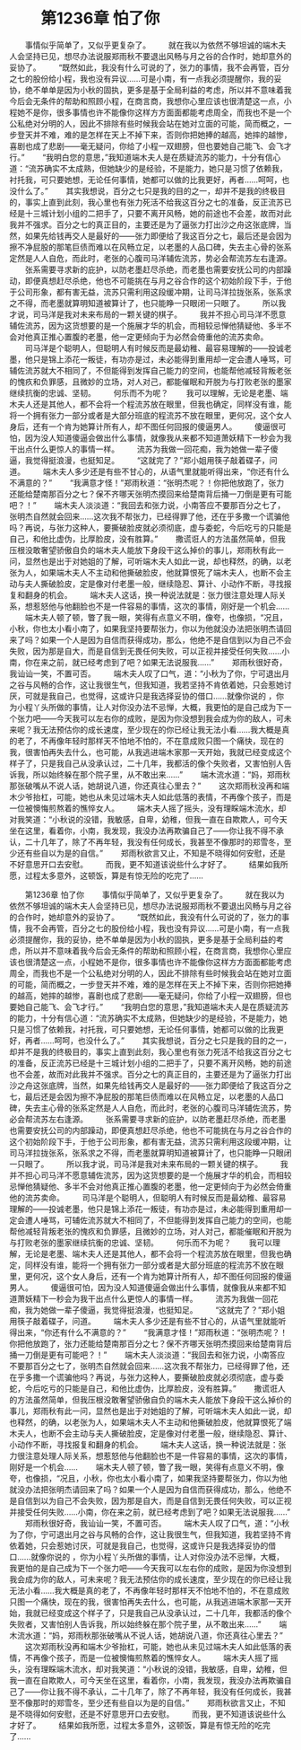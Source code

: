 # 　　第1236章 怕了你
　　事情似乎简单了，又似乎更复杂了。
　　就在我以为依然不够坦诚的端木夫人会坚持已见，想尽办法说服郑雨秋不要退出风畅与月之谷的合作时，她却意外的妥协了。
　　“既然如此，我没有什么可说的了，张力的事情，我不会再管，百分之七的股份给小程，我也没有异议……可是小南，有一点我必须提醒你，我的妥协，绝不单单是因为小秋的固执，更多是基于全局利益的考虑，所以并不意味着我今后会无条件的帮助和照顾小程，在商言商，我想你心里应该也很清楚这一点，小程她不是你，很多事情也许不能像你这样方方面面都能考虑周全，而我也不是一个公私绝对分明的人，因此不排除有些时候我会站在她对立面的可能，简而概之，一步登天并不难，难的是怎样在天上不掉下来，否则你把她捧的越高，她摔的越惨，喜剧也成了悲剧——毫无疑问，你给了小程一双翅膀，但也要她自己能飞、会飞才行。”
　　“我明白您的意思，”我知道端木夫人是在质疑流苏的能力，十分有信心道：“流苏确实不太成熟，但她缺少的是经验，不是能力，她只是习惯了依赖我，衬托我，可只要她想，无论任何事情，她都可以做的比我更好，再者……呵呵，也没什么了。”
　　其实我想说，百分之七只是我的目的之一，却并不是我的终极目的，事实上直到此刻，我心里也有张力死活不给我这百分之七的准备，反正流苏已经是十三城计划小组的二把手了，只要不离开风畅，她的前途也不会差，故而对此我并不强求。百分之七的真正目的，主要还是为了逼张力打出沙之舟这张底牌，当然，如果先给钱再交人是最好的——张力即便给了我这百分之七，最后还是会因为擦不净屁股的那笔巨债而难以在风畅立足，以老墨的人品口碑，失去主心骨的张系定然是人人自危，而此时，老张的心腹司马洋辅佐流苏，势必会帮流苏左右逢源。
　　张系需要寻求新的庇护，以防老墨赶尽杀绝，而老墨也需要安抚公司的内部躁动，即便真想赶尽杀绝，他也不可能挑在与月之谷合作的这个初始阶段下手，于他于公司形象，都有害无益，流苏只需利用这段缓冲期，让司马洋拉拢张系，张系求之不得，而老墨就算明知道被算计了，也只能睁一只眼闭一只眼了。
　　所以我才说，司马洋是我对未来布局的一颗关键的棋子。
　　我并不担心司马洋不愿意辅佐流苏，因为这货想要的是一个施展才华的机会，而相较忌惮他猜疑他、多半不会对他真正推心置腹的老墨，他一定更倾向于为必然会倚重他的流苏卖命。
　　司马洋是个聪明人，但聪明人有时候反而是最幼稚、最容易理解的——投诚老墨，他只是锦上添花一叛徒，有功亦是过，未必能得到重用却一定会遭人唾骂，可辅佐流苏就大不相同了，不但能得到发挥自己能力的空间，也能帮他减轻背叛老张的愧疚和负罪感，且微妙的立场，对人对己，都能催眠和开脱为与打败老张的墨家继续抗衡的忠诚、坚韧。
　　何乐而不为呢？
　　我可以理解，无论是老墨、端木夫人还是其他人，都不会将一个程流苏放在眼里，但我也确定，同样没有谁，能将一个拥有张力一部分或者是大部分班底的程流苏不放在眼里，更何况，这个女人身后，还有一个肯为她算计所有人，却不图任何回报的傻逼男人。
　　傻逼很可怕，因为没人知道傻逼会做出什么事情，就像我从来都不知道萧妖精下一秒会为我干出点什么更惊人的事情一样。
　　流苏为我做一回花痴，我为她做一辈子傻逼，我觉得挺浪漫，也挺知足。
　　“这就完了？”郑小姐用筷子敲着碟子，问道。
　　端木夫人多少还是有些不甘心的，从语气里就能听得出来，“你还有什么不满意的？”
　　“我满意才怪！”郑雨秋道：“张明杰呢？！你把他放跑了，张力还能给楚南那百分之七？保不齐哪天张明杰摸回来给楚南背后捅一刀倒是更有可能吧？！”
　　端木夫人淡淡道：“我回去和张力说，小南答应不要那百分之七了，张明杰自然就会回来……这次我不帮张力，已经得罪了他，还在乎多撒一个谎骗他吗？再说，与张力这种人，要撕破脸皮就必须彻底，虚与委蛇，今后吃亏的只能是自己，和他比虚伪，比厚脸皮，没有胜算。”
　　撒谎诳人的方法虽然简单，但我压根没敢奢望骄傲自负的端木夫人能放下身段干这么掉价的事儿，郑雨秋有此一问，显然也是出于对她姐的了解，可听端木夫人如此一说，却也释然，的确，以老张为人，如果端木夫人不主动和他撕破脸皮，他就算恨死了端木夫人，也断不会主动与夫人撕破脸皮，定是像对付老墨一般，继续隐忍、算计、小动作不断，寻找报复和翻身的机会。
　　端木夫人这话，换一种说法就是：张力很注意处理人际关系，想惹怒他与他翻脸也不是一件容易的事情，这次的事情，刚好是一个机会……
　　端木夫人顿了顿，瞥了我一眼，笑得有点意义不明，像夸，也像损，“况且，小秋，你也太小看小南了，如果我坚持要帮张力，你以为他就没办法把张明杰请回来了吗？如果一个人是因为自信而获得成功，那么，他绝不是自信到以为自己不会失败，因为那是自大，而是自信到无畏任何失败，可以正视并接受任何失败……小南，你在来之前，就已经考虑到了吧？如果无法说服我……”
　　郑雨秋很好奇，我讪讪一笑，不置可否。
　　端木夫人叹了口气，道：“小秋为了你，宁可退出月之谷与风畅的合作，这让我很生气，但我知道，我若坚持不肯依着她，只会惹她讨厌，可就是我自己，也觉得，这或许只是我选择妥协的借口……就像你说的 ，你为小程丫头所做的事情，让人对你没办法不忌惮，大概，我更怕的是自己成为下一个张力吧——今天我可以左右你的成败，是因为你没想到我会成为你的敌人，可未来呢？我无法预估你的成长速度，至少现在的你已经让我无法小看……我大概是真的老了，不再像年轻时那样天不怕地不怕的，不在意成败只图一个痛快，现在的我，很害怕再失去什么，也可能，从我逃进端木家那一天开始，我就已经变成这个样子了，只是我自己从没承认过，二十几年，我都活的像个失败者，又害怕别人告诉我，所以始终躲在那个院子里，从不敢出来……”
　　端木流水道：“妈，郑雨秋那张破嘴从不说人话，她胡说八道，你还真往心里去？”
　　这次郑雨秋没再和端木少爷抬杠，可能，她也从未见过端木夫人如此低落的表情，不再像个孩子，而是一位被懊悔煎熬着的憔悴女人。
　　端木夫人摇了摇头，没有理睬端木流水，却对我笑道：“小秋说的没错，我敏感，自卑，幼稚，但我一直在自欺欺人，可今天坐在这里，看着你，小南，我发现，我没办法再欺骗自己了——你让我不得不承认，二十几年了，除了不再年轻，我没有任何成长，我甚至不像那时的郑雪冬，至少还有些自以为是的自信。”
　　郑雨秋欲言又止，不知是不晓得如何安慰，还是不好意思开口去安慰。
　　而我，更不知道该说些什么才好了。
　　结果如我所愿，过程太多意外，这顿饭，算是有惊无险的吃完了……

　　第1236章 怕了你
　　事情似乎简单了，又似乎更复杂了。
　　就在我以为依然不够坦诚的端木夫人会坚持已见，想尽办法说服郑雨秋不要退出风畅与月之谷的合作时，她却意外的妥协了。
　　“既然如此，我没有什么可说的了，张力的事情，我不会再管，百分之七的股份给小程，我也没有异议……可是小南，有一点我必须提醒你，我的妥协，绝不单单是因为小秋的固执，更多是基于全局利益的考虑，所以并不意味着我今后会无条件的帮助和照顾小程，在商言商，我想你心里应该也很清楚这一点，小程她不是你，很多事情也许不能像你这样方方面面都能考虑周全，而我也不是一个公私绝对分明的人，因此不排除有些时候我会站在她对立面的可能，简而概之，一步登天并不难，难的是怎样在天上不掉下来，否则你把她捧的越高，她摔的越惨，喜剧也成了悲剧——毫无疑问，你给了小程一双翅膀，但也要她自己能飞、会飞才行。”
　　“我明白您的意思，”我知道端木夫人是在质疑流苏的能力，十分有信心道：“流苏确实不太成熟，但她缺少的是经验，不是能力，她只是习惯了依赖我，衬托我，可只要她想，无论任何事情，她都可以做的比我更好，再者……呵呵，也没什么了。”
　　其实我想说，百分之七只是我的目的之一，却并不是我的终极目的，事实上直到此刻，我心里也有张力死活不给我这百分之七的准备，反正流苏已经是十三城计划小组的二把手了，只要不离开风畅，她的前途也不会差，故而对此我并不强求。百分之七的真正目的，主要还是为了逼张力打出沙之舟这张底牌，当然，如果先给钱再交人是最好的——张力即便给了我这百分之七，最后还是会因为擦不净屁股的那笔巨债而难以在风畅立足，以老墨的人品口碑，失去主心骨的张系定然是人人自危，而此时，老张的心腹司马洋辅佐流苏，势必会帮流苏左右逢源。
　　张系需要寻求新的庇护，以防老墨赶尽杀绝，而老墨也需要安抚公司的内部躁动，即便真想赶尽杀绝，他也不可能挑在与月之谷合作的这个初始阶段下手，于他于公司形象，都有害无益，流苏只需利用这段缓冲期，让司马洋拉拢张系，张系求之不得，而老墨就算明知道被算计了，也只能睁一只眼闭一只眼了。
　　所以我才说，司马洋是我对未来布局的一颗关键的棋子。
　　我并不担心司马洋不愿意辅佐流苏，因为这货想要的是一个施展才华的机会，而相较忌惮他猜疑他、多半不会对他真正推心置腹的老墨，他一定更倾向于为必然会倚重他的流苏卖命。
　　司马洋是个聪明人，但聪明人有时候反而是最幼稚、最容易理解的——投诚老墨，他只是锦上添花一叛徒，有功亦是过，未必能得到重用却一定会遭人唾骂，可辅佐流苏就大不相同了，不但能得到发挥自己能力的空间，也能帮他减轻背叛老张的愧疚和负罪感，且微妙的立场，对人对己，都能催眠和开脱为与打败老张的墨家继续抗衡的忠诚、坚韧。
　　何乐而不为呢？
　　我可以理解，无论是老墨、端木夫人还是其他人，都不会将一个程流苏放在眼里，但我也确定，同样没有谁，能将一个拥有张力一部分或者是大部分班底的程流苏不放在眼里，更何况，这个女人身后，还有一个肯为她算计所有人，却不图任何回报的傻逼男人。
　　傻逼很可怕，因为没人知道傻逼会做出什么事情，就像我从来都不知道萧妖精下一秒会为我干出点什么更惊人的事情一样。
　　流苏为我做一回花痴，我为她做一辈子傻逼，我觉得挺浪漫，也挺知足。
　　“这就完了？”郑小姐用筷子敲着碟子，问道。
　　端木夫人多少还是有些不甘心的，从语气里就能听得出来，“你还有什么不满意的？”
　　“我满意才怪！”郑雨秋道：“张明杰呢？！你把他放跑了，张力还能给楚南那百分之七？保不齐哪天张明杰摸回来给楚南背后捅一刀倒是更有可能吧？！”
　　端木夫人淡淡道：“我回去和张力说，小南答应不要那百分之七了，张明杰自然就会回来……这次我不帮张力，已经得罪了他，还在乎多撒一个谎骗他吗？再说，与张力这种人，要撕破脸皮就必须彻底，虚与委蛇，今后吃亏的只能是自己，和他比虚伪，比厚脸皮，没有胜算。”
　　撒谎诳人的方法虽然简单，但我压根没敢奢望骄傲自负的端木夫人能放下身段干这么掉价的事儿，郑雨秋有此一问，显然也是出于对她姐的了解，可听端木夫人如此一说，却也释然，的确，以老张为人，如果端木夫人不主动和他撕破脸皮，他就算恨死了端木夫人，也断不会主动与夫人撕破脸皮，定是像对付老墨一般，继续隐忍、算计、小动作不断，寻找报复和翻身的机会。
　　端木夫人这话，换一种说法就是：张力很注意处理人际关系，想惹怒他与他翻脸也不是一件容易的事情，这次的事情，刚好是一个机会……
　　端木夫人顿了顿，瞥了我一眼，笑得有点意义不明，像夸，也像损，“况且，小秋，你也太小看小南了，如果我坚持要帮张力，你以为他就没办法把张明杰请回来了吗？如果一个人是因为自信而获得成功，那么，他绝不是自信到以为自己不会失败，因为那是自大，而是自信到无畏任何失败，可以正视并接受任何失败……小南，你在来之前，就已经考虑到了吧？如果无法说服我……”
　　郑雨秋很好奇，我讪讪一笑，不置可否。
　　端木夫人叹了口气，道：“小秋为了你，宁可退出月之谷与风畅的合作，这让我很生气，但我知道，我若坚持不肯依着她，只会惹她讨厌，可就是我自己，也觉得，这或许只是我选择妥协的借口……就像你说的 ，你为小程丫头所做的事情，让人对你没办法不忌惮，大概，我更怕的是自己成为下一个张力吧——今天我可以左右你的成败，是因为你没想到我会成为你的敌人，可未来呢？我无法预估你的成长速度，至少现在的你已经让我无法小看……我大概是真的老了，不再像年轻时那样天不怕地不怕的，不在意成败只图一个痛快，现在的我，很害怕再失去什么，也可能，从我逃进端木家那一天开始，我就已经变成这个样子了，只是我自己从没承认过，二十几年，我都活的像个失败者，又害怕别人告诉我，所以始终躲在那个院子里，从不敢出来……”
　　端木流水道：“妈，郑雨秋那张破嘴从不说人话，她胡说八道，你还真往心里去？”
　　这次郑雨秋没再和端木少爷抬杠，可能，她也从未见过端木夫人如此低落的表情，不再像个孩子，而是一位被懊悔煎熬着的憔悴女人。
　　端木夫人摇了摇头，没有理睬端木流水，却对我笑道：“小秋说的没错，我敏感，自卑，幼稚，但我一直在自欺欺人，可今天坐在这里，看着你，小南，我发现，我没办法再欺骗自己了——你让我不得不承认，二十几年了，除了不再年轻，我没有任何成长，我甚至不像那时的郑雪冬，至少还有些自以为是的自信。”
　　郑雨秋欲言又止，不知是不晓得如何安慰，还是不好意思开口去安慰。
　　而我，更不知道该说些什么才好了。
　　结果如我所愿，过程太多意外，这顿饭，算是有惊无险的吃完了……
